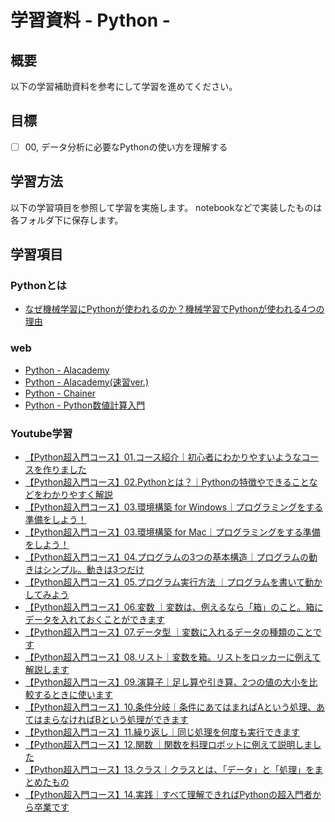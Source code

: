 # 学習資料 - Python - 
## 概要
以下の学習補助資料を参考にして学習を進めてください。

## 目標
- [ ] 00, データ分析に必要なPythonの使い方を理解する

## 学習方法
以下の学習項目を参照して学習を実施します。
notebookなどで実装したものは各フォルダ下に保存します。

## 学習項目
### Pythonとは
- [なぜ機械学習にPythonが使われるのか？機械学習でPythonが使われる4つの理由](https://www.codexa.net/why-use-python-for-machine-learning/)

### web
- [Python - AIacademy](https://aiacademy.jp/texts/#python)
- [Python - AIacademy(速習ver.)](https://aiacademy.jp/texts/show/?id=73&context=subject-grammar)
- [Python - Chainer](https://tutorials.chainer.org/ja/02_Basics_of_Python.html)
- [Python - Python数値計算入門](https://python.atelierkobato.com/basic/)

### Youtube学習
- [【Python超入門コース】01.コース紹介｜初心者にわかりやすいようなコースを作りました](https://kino-code.com/course-python01-course-introduction/)
- [【Python超入門コース】02.Pythonとは？｜Pythonの特徴やできることなどをわかりやすく解説](https://kino-code.com/course-python02-what-python/)
- [【Python超入門コース】03.環境構築 for Windows｜プログラミングをする準備をしよう！](https://kino-code.com/course-python03-environment-for-windows/)
- [【Python超入門コース】03.環境構築 for Mac｜プログラミングをする準備をしよう！](https://kino-code.com/course-python03-environment/)
- [【Python超入門コース】04.プログラムの3つの基本構造｜プログラムの動きはシンプル。動きは3つだけ](https://kino-code.com/course-python04-basic-structure/)
- [【Python超入門コース】05.プログラム実行方法 ｜プログラムを書いて動かしてみよう](https://kino-code.com/course-python05-runtime/)
- [【Python超入門コース】06.変数 ｜変数は、例えるなら「箱」のこと。箱にデータを入れておくことができます](https://kino-code.com/course-python06-variable/)
- [【Python超入門コース】07.データ型 ｜変数に入れるデータの種類のことです](https://kino-code.com/course-python07-data-type/)
- [【Python超入門コース】08.リスト｜変数を箱。リストをロッカーに例えて解説します](https://kino-code.com/coruse-python08-list/)
- [【Python超入門コース】09.演算子｜足し算や引き算、2つの値の大小を比較するときに使います](https://kino-code.com/course-python09-operator/)
- [【Python超入門コース】10.条件分岐｜条件にあてはまればAという処理、あてはまらなければBという処理ができます](https://kino-code.com/course-python10-conditional-branch/)
- [【Python超入門コース】11.繰り返し｜同じ処理を何度も実行できます](https://kino-code.com/course-python11-repetition/)
- [【Python超入門コース】12.関数 ｜関数を料理ロボットに例えて説明しました](https://kino-code.com/course-python12-function/)
- [【Python超入門コース】13.クラス｜クラスとは、「データ」と「処理」をまとめたもの](https://kino-code.com/course-python13-class/)
- [【Python超入門コース】14.実践｜すべて理解できればPythonの超入門者から卒業です](https://kino-code.com/course-python14-practice/)
